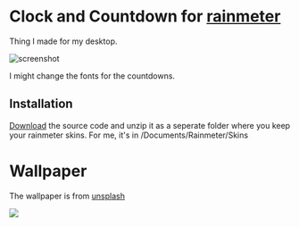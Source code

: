 # Clock and Countdown for [rainmeter](https://www.rainmeter.net/)

Thing I made for my desktop.

![screenshot](https://files.catbox.moe/pohrhh.png)

I might change the fonts for the countdowns.

## Installation

[Download](https://github.com/anthony1x6000/rainmeter-clock-countdown/archive/refs/heads/main.zip) the source code and unzip it as a seperate folder where you keep your rainmeter skins. For me, it's in /Documents/Rainmeter/Skins

# Wallpaper

The wallpaper is from [unsplash](https://unsplash.com/photos/wmOzMLrRt1w)

![](https://images.unsplash.com/photo-1576404492709-e9fc6a3b27b4?ixlib=rb-4.0.3&ixid=MnwxMjA3fDB8MHxwaG90by1wYWdlfHx8fGVufDB8fHx8&auto=format&fit=crop&w=587&q=90)
